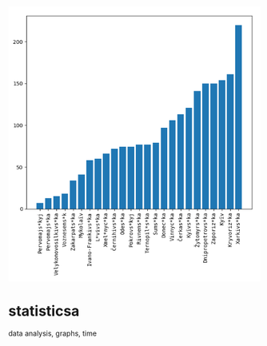 ![statisticsa image](https://github.com/shrimo/statisticsa/blob/main/statisticsa_01.png)
# statisticsa
data analysis, graphs, time
